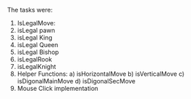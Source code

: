 The tasks were:
1) IsLegalMove:
2) isLegal pawn
3) isLegal King
4) isLegal Queen
5) isLegal Bishop
6) isLegalRook
7) isLegalKnight
8) Helper Functions:
       a) isHorizontalMove
       b) isVerticalMove
       c) isDigonalMainMove
       d) isDigonalSecMove
9) Mouse Click implementation
